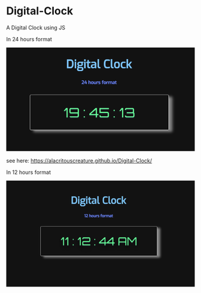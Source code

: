 # Digital-Clock
A Digital Clock using JS

In 24 hours format

![alt text](https://github.com/AlacritousCreature/Digital-Clock/blob/master/pic.png)

see here:  https://alacritouscreature.github.io/Digital-Clock/

In 12 hours format

![alt text](https://github.com/AlacritousCreature/Digital-Clock/blob/master/pic12.png)
